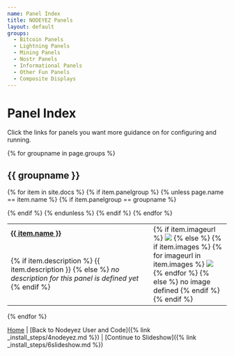 ```yaml
---
name: Panel Index
title: NODEYEZ Panels
layout: default
groups:
  - Bitcoin Panels
  - Lightning Panels
  - Mining Panels
  - Nostr Panels
  - Informational Panels
  - Other Fun Panels
  - Composite Displays
---
```


# Panel Index

Click the links for panels you want more guidance on for configuring and running.

{% for groupname in page.groups %}
## {{ groupname }}

<table>

{% for item in site.docs %}
{% if item.panelgroup %}
{% unless page.name == item.name %}
{% if item.panelgroup == groupname %}
<tr>
<td width="65%"><a href="{{ item.url }}"><b>{{ item.name }}</b></a></td>
<td rowspan="2">
{% if item.imageurl %}
<img src="{{ item.imageurl }}" />
{% else %}
{% if item.images %}
{% for imageurl in item.images %}
<img src="{{ imageurl }}" />
{% endfor %}
{% else %}
no image defined
{% endif %}
{% endif %}
</td>
</tr>
<tr>
<td>
{% if item.description %}
{{ item.description }}
{% else %}
<i>no description for this panel is defined yet</i>
{% endif %}
</td>
</tr>
{% endif %}
{% endunless %}
{% endif %}
{% endfor %}

</table>

{% endfor %}

[Home](../) | [Back to Nodeyez User and Code]({% link _install_steps/4nodeyez.md %}) | [Continue to Slideshow]({% link _install_steps/6slideshow.md %})